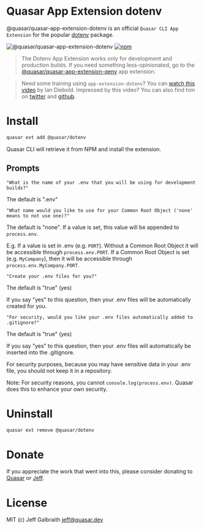 # Quasar App Extension dotenv

@quasar/quasar-app-extension-dotenv is an official `Quasar CLI App Extension` for the popular [dotenv](https://www.npmjs.com/package/dotenv) package.

![@quasar/quasar-app-extension-dotenv](https://img.shields.io/npm/v/@quasar/quasar-app-extension-dotenv.svg?label=@quasar/quasar-app-extension-dotenv)
[![npm](https://img.shields.io/npm/dt/@quasar/quasar-app-extension-dotenv.svg)](https://www.npmjs.com/package/@quasar/quasar-app-extension-dotenv)

> The Dotenv App Extension works only for development and production builds. If you need something less-opinionated, go to the [@quasar/quasar-app-extension-qenv](https://github.com/quasarframework/app-extension-qenv) app extension.

> Need some training using `app-extension-dotenv`? You can [watch this video](https://quasarcast.com/extensions/dotenv) by Ian Diebold. Impressed by this video? You can also find him on [twitter](https://twitter.com/LukeDiebold) and [github](https://github.com/ldiebold).

# Install
```bash
quasar ext add @quasar/dotenv
```
Quasar CLI will retrieve it from NPM and install the extension.

## Prompts

`"What is the name of your .env that you will be using for development builds?"` 

The default is ".env"

`"What name would you like to use for your Common Root Object ('none' means to not use one)?"`

The default is "none". If a value is set, this value will be appended to `process.env`.

E.g. If a value is set in .env (e.g. `PORT`). Without a Common Root Object it will be accessible through `process.env.PORT`. If a Common Root Object is set (e.g. `MyCompany`), then it will be accessible through `process.env.MyCompany.PORT`.

`"Create your .env files for you?"`

The default is "true" (yes)

If you say "yes" to this question, then your .env files will be automatically created for you.

`"For security, would you like your .env files automatically added to .gitignore?"`

The default is "true" (yes)

If you say "yes" to this question, then your .env files will automatically be inserted into the .gitignore.

For security purposes, because you may have sensitive data in your .env file, you should not keep it in a repository.

Note: For security reasons, you cannot `console.log(process.env)`. Quasar does this to enhance your own security.

# Uninstall
```bash
quasar ext remove @quasar/dotenv
```

# Donate
If you appreciate the work that went into this, please consider donating to [Quasar](https://donate.quasar.dev) or [Jeff](https://github.com/sponsors/hawkeye64).

# License
MIT (c) Jeff Galbraith <jeff@quasar.dev>
